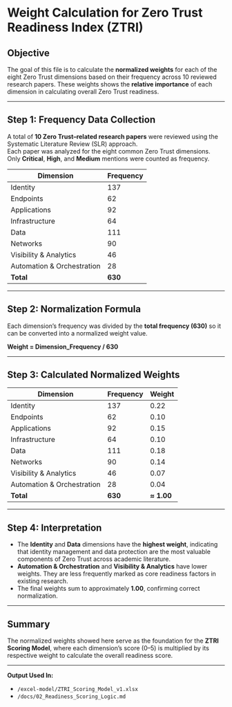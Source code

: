 # Weight Calculation for Zero Trust Readiness Index (ZTRI)

## Objective
The goal of this file is to calculate the **normalized weights** for each of the eight Zero Trust dimensions based on their frequency across 10 reviewed research papers. These weights shows the **relative importance** of each dimension in calculating overall Zero Trust readiness.

---

## Step 1: Frequency Data Collection
A total of **10 Zero Trust–related research papers** were reviewed using the Systematic Literature Review (SLR) approach.  
Each paper was analyzed for the eight common Zero Trust dimensions.  
Only **Critical**, **High**, and **Medium** mentions were counted as frequency.

| Dimension | Frequency |
|------------|------------|
| Identity | 137 |
| Endpoints | 62 |
| Applications | 92 |
| Infrastructure | 64 |
| Data | 111 |
| Networks | 90 |
| Visibility & Analytics | 46 |
| Automation & Orchestration | 28 |
| **Total** | **630** |

---

## Step 2: Normalization Formula
Each dimension’s frequency was divided by the **total frequency (630)** so it can be converted into a normalized weight value.

**Weight = Dimension_Frequency / 630**

---

## Step 3: Calculated Normalized Weights

| Dimension | Frequency | Weight |
|------------|------------|--------|
| Identity | 137 | 0.22 |
| Endpoints | 62 | 0.10 |
| Applications | 92 | 0.15 |
| Infrastructure | 64 | 0.10 |
| Data | 111 | 0.18 |
| Networks | 90 | 0.14 |
| Visibility & Analytics | 46 | 0.07 |
| Automation & Orchestration | 28 | 0.04 |
| **Total** | **630** | **≈ 1.00** |

---

## Step 4: Interpretation
- The **Identity** and **Data** dimensions have the **highest weight**, indicating that identity management and data protection are the most valuable components of Zero Trust across academic literature.  
- **Automation & Orchestration** and **Visibility & Analytics** have lower weights. They are less frequently marked as core readiness factors in existing research.  
- The final weights sum to approximately **1.00**, confirming correct normalization.

---

## Summary
The normalized weights showed here serve as the foundation for the **ZTRI Scoring Model**, where each dimension’s score (0–5) is multiplied by its respective weight to calculate the overall readiness score.

---

**Output Used In:**  
- `/excel-model/ZTRI_Scoring_Model_v1.xlsx`  
- `/docs/02_Readiness_Scoring_Logic.md`

